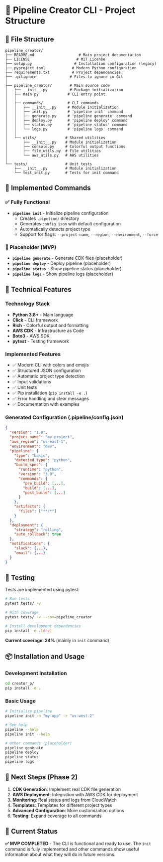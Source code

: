 # 🚀 Pipeline Creator CLI - Project Structure

## 📁 File Structure

```
pipeline_creator/
├── README.md                    # Main project documentation
├── LICENSE                     # MIT License
├── setup.py                   # Installation configuration (legacy)
├── pyproject.toml            # Modern Python configuration
├── requirements.txt          # Project dependencies
├── .gitignore               # Files to ignore in Git
│
├── pipeline_creator/        # Main source code
│   ├── __init__.py          # Package initialization
│   ├── main.py             # CLI entry point
│   │
│   ├── commands/           # CLI commands
│   │   ├── __init__.py     # Module initialization
│   │   ├── init.py         # 'pipeline init' command
│   │   ├── generate.py     # 'pipeline generate' command
│   │   ├── deploy.py       # 'pipeline deploy' command
│   │   ├── status.py       # 'pipeline status' command
│   │   └── logs.py         # 'pipeline logs' command
│   │
│   └── utils/             # Shared utilities
│       ├── __init__.py    # Module initialization
│       ├── console.py     # Colorful output functions
│       ├── file_utils.py  # File utilities
│       └── aws_utils.py   # AWS utilities
│
└── tests/                 # Unit tests
    ├── __init__.py        # Module initialization
    └── test_init.py       # Tests for init command
```

## 🎯 Implemented Commands

### ✅ Fully Functional
- **`pipeline init`** - Initialize pipeline configuration
  - Creates `.pipeline/` directory
  - Generates `config.json` with default configuration
  - Automatically detects project type
  - Support for flags: `--project-name`, `--region`, `--environment`, `--force`

### 🚧 Placeholder (MVP)
- **`pipeline generate`** - Generate CDK files (placeholder)
- **`pipeline deploy`** - Deploy pipeline (placeholder)  
- **`pipeline status`** - Show pipeline status (placeholder)
- **`pipeline logs`** - Show pipeline logs (placeholder)

## 🔧 Technical Features

### Technology Stack
- **Python 3.8+** - Main language
- **Click** - CLI framework
- **Rich** - Colorful output and formatting
- **AWS CDK** - Infrastructure as Code
- **Boto3** - AWS SDK
- **pytest** - Testing framework

### Implemented Features
- ✅ Modern CLI with colors and emojis
- ✅ Structured JSON configuration
- ✅ Automatic project type detection
- ✅ Input validations
- ✅ Unit tests
- ✅ Pip installation (`pip install -e .`)
- ✅ Error handling and clear messages
- ✅ Documentation with examples

### Generated Configuration (.pipeline/config.json)
```json
{
  "version": "1.0",
  "project_name": "my-project",
  "aws_region": "us-east-1", 
  "environment": "dev",
  "pipeline": {
    "type": "basic",
    "detected_type": "python",
    "build_spec": {
      "runtime": "python",
      "version": "3.9",
      "commands": {
        "pre_build": [...],
        "build": [...],
        "post_build": [...]
      }
    },
    "artifacts": {
      "files": ["**/*"]
    }
  },
  "deployment": {
    "strategy": "rolling",
    "auto_rollback": true
  },
  "notifications": {
    "slack": {...},
    "email": {...}
  }
}
```

## 🧪 Testing

Tests are implemented using pytest:

```bash
# Run tests
pytest tests/ -v

# With coverage
pytest tests/ -v --cov=pipeline_creator

# Install development dependencies
pip install -e .[dev]
```

**Current coverage: 24%** (mainly in `init` command)

## 📦 Installation and Usage

### Development Installation
```bash
cd creator_p/
pip install -e .
```

### Basic Usage
```bash
# Initialize pipeline
pipeline init -n "my-app" -r "us-west-2"

# See help
pipeline --help
pipeline init --help

# Other commands (placeholder)
pipeline generate
pipeline deploy  
pipeline status
pipeline logs
```

## 🔄 Next Steps (Phase 2)

1. **CDK Generation**: Implement real CDK file generation
2. **AWS Deployment**: Integration with AWS CDK for deployment
3. **Monitoring**: Real status and logs from CloudWatch
4. **Templates**: Templates for different project types
5. **Advanced Configuration**: More customization options
6. **Testing**: Expand coverage to all commands

## 🎉 Current Status

**✅ MVP COMPLETED** - The CLI is functional and ready to use. The `init` command is fully implemented and other commands show useful information about what they will do in future versions.